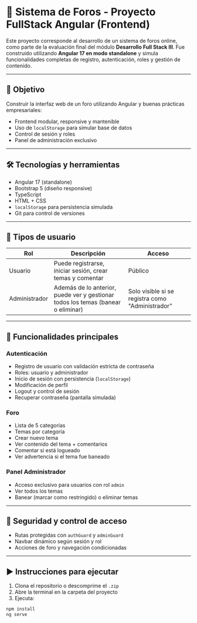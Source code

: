 # 🧵 Sistema de Foros - Proyecto FullStack Angular (Frontend)

Este proyecto corresponde al desarrollo de un sistema de foros online, como parte de la evaluación final del módulo **Desarrollo Full Stack III**. Fue construido utilizando **Angular 17 en modo standalone** y simula funcionalidades completas de registro, autenticación, roles y gestión de contenido.

---

## 🎯 Objetivo

Construir la interfaz web de un foro utilizando Angular y buenas prácticas empresariales:

- Frontend modular, responsive y mantenible
- Uso de `localStorage` para simular base de datos
- Control de sesión y roles
- Panel de administración exclusivo

---

## 🛠️ Tecnologías y herramientas

- Angular 17 (standalone)
- Bootstrap 5 (diseño responsive)
- TypeScript
- HTML + CSS
- `localStorage` para persistencia simulada
- Git para control de versiones

---

## 👥 Tipos de usuario

| Rol           | Descripción                                                                      | Acceso                                           |
| ------------- | -------------------------------------------------------------------------------- | ------------------------------------------------ |
| Usuario       | Puede registrarse, iniciar sesión, crear temas y comentar                        | Público                                          |
| Administrador | Además de lo anterior, puede ver y gestionar todos los temas (banear o eliminar) | Solo visible si se registra como "Administrador" |

---

## 🔐 Funcionalidades principales

### Autenticación

- Registro de usuario con validación estricta de contraseña
- Roles: usuario y administrador
- Inicio de sesión con persistencia (`localStorage`)
- Modificación de perfil
- Logout y control de sesión
- Recuperar contraseña (pantalla simulada)

### Foro

- Lista de 5 categorías
- Temas por categoría
- Crear nuevo tema
- Ver contenido del tema + comentarios
- Comentar si está logueado
- Ver advertencia si el tema fue baneado

### Panel Administrador

- Acceso exclusivo para usuarios con rol `admin`
- Ver todos los temas
- Banear (marcar como restringido) o eliminar temas

---

## 🚧 Seguridad y control de acceso

- Rutas protegidas con `authGuard` y `adminGuard`
- Navbar dinámico según sesión y rol
- Acciones de foro y navegación condicionadas

---

## ▶️ Instrucciones para ejecutar

1. Clona el repositorio o descomprime el `.zip`
2. Abre la terminal en la carpeta del proyecto
3. Ejecuta:

```bash
npm install
ng serve
```
